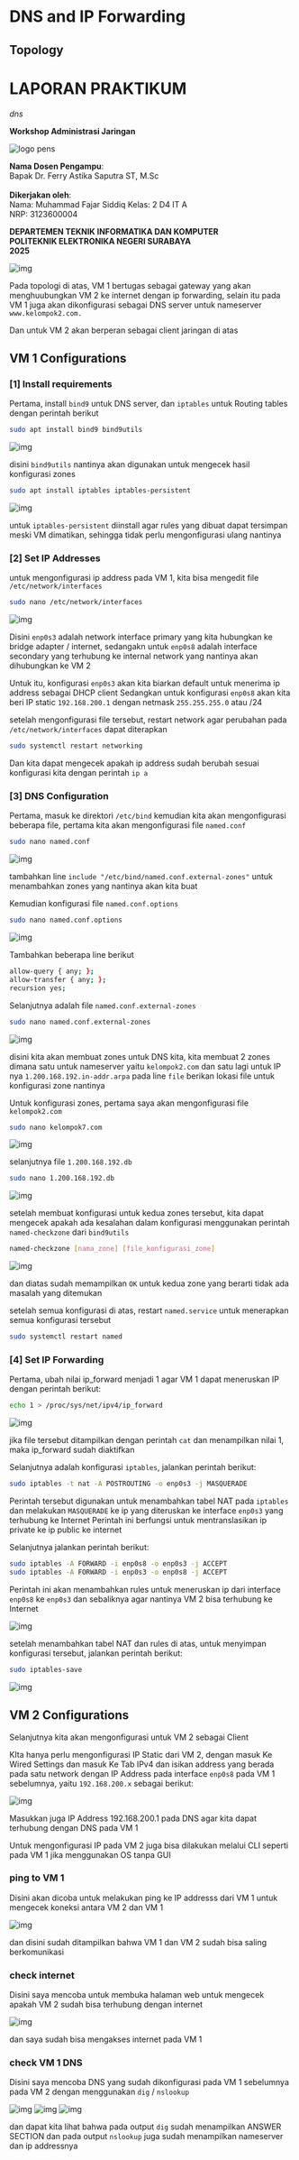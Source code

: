 # DNS and IP Forwarding

## Topology

# LAPORAN PRAKTIKUM


*dns*  

**Workshop Administrasi Jaringan**  

![logo pens](img/pens.jpg)  

**Nama Dosen Pengampu**:  
Bapak Dr. Ferry Astika Saputra ST, M.Sc  
<br>
**Dikerjakan oleh**:  
Nama: Muhammad Fajar Siddiq
Kelas: 2 D4 IT A  
NRP: 3123600004

**DEPARTEMEN TEKNIK INFORMATIKA DAN KOMPUTER**  
**POLITEKNIK ELEKTRONIKA NEGERI SURABAYA**  
**2025**  

![img](img/topology.png)

Pada topologi di atas, VM 1 bertugas sebagai gateway yang akan menghuubungkan VM 2 ke internet dengan ip forwarding, selain itu pada VM 1 juga akan dikonfigurasi sebagai DNS server untuk nameserver `www.kelompok2.com.`

Dan untuk VM 2 akan berperan sebagai client jaringan di atas

## VM 1 Configurations

### [1] Install requirements

Pertama, install `bind9` untuk DNS server, dan `iptables` untuk Routing tables dengan perintah berikut

```bash
sudo apt install bind9 bind9utils
```

![img](img/1.png)

disini `bind9utils` nantinya akan digunakan untuk mengecek hasil konfigurasi zones

```bash
sudo apt install iptables iptables-persistent
```

![img](img/2.png)

untuk `iptables-persistent` diinstall agar rules yang dibuat dapat tersimpan meski VM dimatikan, sehingga tidak perlu mengonfigurasi ulang nantinya

### [2] Set IP Addresses

untuk mengonfigurasi ip address pada VM 1, kita bisa mengedit file `/etc/network/interfaces`

```bash
sudo nano /etc/network/interfaces
```

![img](img/3.png)

Disini `enp0s3` adalah network interface primary yang kita hubungkan ke bridge adapter / internet, sedangakn untuk `enp0s8` adalah interface secondary yang terhubung ke internal network yang nantinya akan dihubungkan ke VM 2

Untuk itu, konfigurasi `enp0s3` akan kita biarkan default untuk menerima ip address sebagai DHCP client
Sedangkan untuk konfigurasi `enp0s8` akan kita beri IP static `192.168.200.1` dengan netmask `255.255.255.0` atau /24

setelah mengonfigurasi file tersebut, restart network agar perubahan pada `/etc/network/interfaces` dapat diterapkan

```bash
sudo systemctl restart networking
```

Dan kita dapat mengecek apakah ip address sudah berubah sesuai konfigurasi kita dengan perintah `ip a`

### [3] DNS Configuration

Pertama, masuk ke direktori `/etc/bind` kemudian kita akan mengonfigurasi beberapa file, pertama kita akan mengonfigurasi file `named.conf`

```bash
sudo nano named.conf
```

![img](img/4.png)

tambahkan line `include "/etc/bind/named.conf.external-zones"` untuk menambahkan zones yang nantinya akan kita buat

Kemudian konfigurasi file `named.conf.options`

```bash
sudo nano named.conf.options
```

![img](img/5.png)

Tambahkan beberapa line berikut

```bash
allow-query { any; };
allow-transfer { any; };
recursion yes;
```

Selanjutnya adalah file `named.conf.external-zones`

```bash
sudo nano named.conf.external-zones
```

![img](img/6.png)

disini kita akan membuat zones untuk DNS kita, kita membuat 2 zones dimana satu untuk nameserver yaitu `kelompok2.com` dan satu lagi untuk IP nya `1.200.168.192.in-addr.arpa`
pada line `file` berikan lokasi file untuk konfigurasi zone nantinya

Untuk konfigurasi zones, pertama saya akan mengonfigurasi file `kelompok2.com`

```bash
sudo nano kelompok7.com
```

![img](img/7.png)

selanjutnya file `1.200.168.192.db`

```bash
sudo nano 1.200.168.192.db
```

![img](img/8.png)

setelah membuat konfigurasi untuk kedua zones tersebut, kita dapat mengecek apakah ada kesalahan dalam konfigurasi menggunakan perintah `named-checkzone` dari `bind9utils`

```bash
named-checkzone [nama_zone] [file_konfigurasi_zone]
```

![img](img/9.png)

dan diatas sudah memampilkan `OK` untuk kedua zone yang berarti tidak ada masalah yang ditemukan

setelah semua konfigurasi di atas, restart `named.service` untuk menerapkan semua konfigurasi tersebut

```bash
sudo systemctl restart named
```

### [4] Set IP Forwarding

Pertama, ubah nilai ip_forward menjadi 1 agar VM 1 dapat meneruskan IP dengan perintah berikut:

```bash
echo 1 > /proc/sys/net/ipv4/ip_forward
```

![img](img/ip_forward.png)

jika file tersebut ditampilkan dengan perintah `cat` dan menampilkan nilai 1, maka ip_forward sudah diaktifkan

Selanjutnya adalah konfigurasi `iptables`, jalankan perintah berikut:

```bash
sudo iptables -t nat -A POSTROUTING -o enp0s3 -j MASQUERADE
```

Perintah tersebut digunakan untuk menambahkan tabel NAT pada `iptables` dan melakukan `MASQUERADE` ke ip yang diteruskan ke interface `enp0s3` yang terhubung ke Internet
Perintah ini berfungsi untuk mentranslasikan ip private ke ip public ke internet 

Selanjutnya jalankan perintah berikut:

```bash
sudo iptables -A FORWARD -i enp0s8 -o enp0s3 -j ACCEPT
sudo iptables -A FORWARD -i enp0s3 -o enp0s8 -j ACCEPT
```

Perintah ini akan menambahkan rules untuk meneruskan ip dari interface `enp0s8` ke `enp0s3` dan sebaliknya agar nantinya VM 2 bisa terhubung ke Internet

![img](img/iptables.png)

setelah menambahkan tabel NAT dan rules di atas, untuk menyimpan konfigurasi tersebut, jalankan perintah berikut:

```bash
sudo iptables-save
```

![img](img/iptables-save.png)

## VM 2 Configurations

Selanjutnya kita akan mengonfigurasi untuk VM 2 sebagai Client

KIta hanya perlu mengonfigurasi IP Static dari VM 2, dengan masuk Ke Wired Settings dan masuk Ke Tab IPv4 dan isikan address yang berada pada satu network dengan IP Address pada interface `enp0s8` pada VM 1 sebelumnya, yaitu `192.168.200.x` sebagai berikut:

![img](img/10.png)

Masukkan juga IP Address 192.168.200.1 pada DNS agar kita dapat terhubung dengan DNS pada VM 1

Untuk mengonfigurasi IP pada VM 2 juga bisa dilakukan melalui CLI seperti pada VM 1 jika menggunakan OS tanpa GUI

### ping to VM 1

Disini akan dicoba untuk melakukan ping ke IP addresss dari VM 1 untuk mengecek koneksi antara VM 2 dan VM 1

![img](img/11.png)

dan disini sudah ditampilkan bahwa VM 1 dan VM 2 sudah bisa saling berkomunikasi

### check internet

Disini saya mencoba untuk membuka halaman web untuk mengecek apakah VM 2 sudah bisa terhubung dengan internet

![img](img/12.png)

dan saya sudah bisa mengakses internet pada VM 1

### check VM 1 DNS

Disini saya mencoba DNS yang sudah dikonfigurasi pada VM 1 sebelumnya pada VM 2 dengan menggunakan `dig` / `nslookup`

![img](img/13.png)
![img](img/14.png)
![img](img/15.png)

dan dapat kita lihat bahwa pada output `dig` sudah menampilkan ANSWER SECTION dan pada output `nslookup` juga sudah menampilkan nameserver dan ip addressnya




